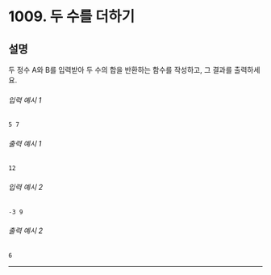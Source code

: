 # 1009. 두 수를 더하기

## **설명**  
두 정수 A와 B를 입력받아 두 수의 합을 반환하는 함수를 작성하고, 그 결과를 출력하세요.

###### 입력 예시 1  
    5 7

###### 출력 예시 1  
    12

###### 입력 예시 2  
    -3 9

###### 출력 예시 2  
    6

---